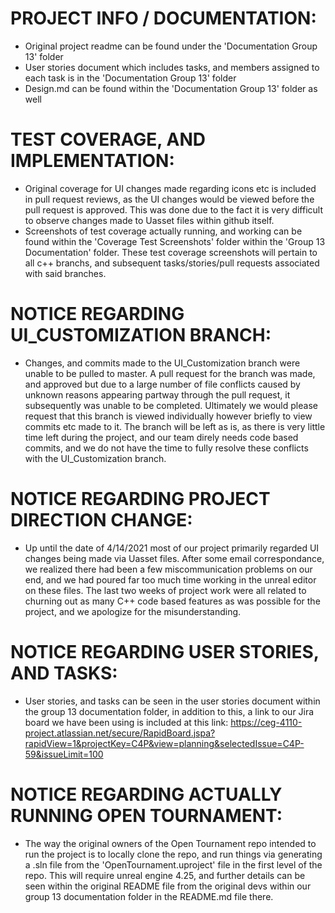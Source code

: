 # PROJECT INFO / DOCUMENTATION:
- Original project readme can be found under the 'Documentation Group 13' folder
- User stories document which includes tasks, and members assigned to each task is in the 'Documentation Group 13' folder
- Design.md can be found within the 'Documentation Group 13' folder as well

# TEST COVERAGE, AND IMPLEMENTATION:
- Original coverage for UI changes made regarding icons etc is included in pull request reviews, as the UI changes would be viewed before the pull request is approved.
This was done due to the fact it is very difficult to observe changes made to Uasset files within github itself.
- Screenshots of test coverage actually running, and working can be found within the 'Coverage Test Screenshots' folder within the 'Group 13 Documentation' folder. These test coverage screenshots will pertain to all c++ branchs, and subsequent tasks/stories/pull requests associated with said branches.

# NOTICE REGARDING UI_CUSTOMIZATION BRANCH:
- Changes, and commits made to the UI_Customization branch were unable to be pulled to master. A pull request for the branch was made, and approved but due to a large number of 
file conflicts caused by unknown reasons appearing partway through the pull request, it subsequently was unable to be completed. Ultimately we would please request that this branch 
is viewed individually however briefly to view commits etc made to it. The branch will be left as is, as there is very little time left during the project, and our team direly needs 
code based commits, and we do not have the time to fully resolve these conflicts with the UI_Customization branch. 

# NOTICE REGARDING PROJECT DIRECTION CHANGE:
- Up until the date of 4/14/2021 most of our project primarily regarded UI changes being made via Uasset files. After some email correspondance, we realized there had been a few 
miscommunication problems on our end, and we had poured far too much time working in the unreal editor on these files. The last two weeks of project work were all related to churning
out as many C++ code based features as was possible for the project, and we apologize for the misunderstanding.

# NOTICE REGARDING USER STORIES, AND TASKS:
- User stories, and tasks can be seen in the user stories document within the group 13 documentation folder, in addition to this, a link to our Jira board we have been using is included at this link: https://ceg-4110-project.atlassian.net/secure/RapidBoard.jspa?rapidView=1&projectKey=C4P&view=planning&selectedIssue=C4P-59&issueLimit=100

# NOTICE REGARDING ACTUALLY RUNNING OPEN TOURNAMENT:
- The way the original owners of the Open Tournament repo intended to run the project is to locally clone the repo, and run things via generating a .sln file from the 'OpenTournament.uproject' file in the first level of the repo. This will require unreal engine 4.25, and further details can be seen within the original README file from the original devs within our group 13 documentation folder in the README.md file there.
